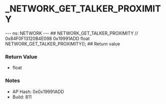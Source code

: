 # _NETWORK_GET_TALKER_PROXIMITY

--- ns: NETWORK --- ## NETWORK_GET_TALKER_PROXIMITY  // 0x84F0F13120B4E098 0x19991ADD float NETWORK_GET_TALKER_PROXIMITY();   ## Return value

### Return Value
* float

### Notes
* AP Hash: 0x0x19991ADD
* Build: 811

